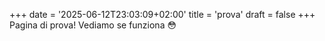 +++
date = '2025-06-12T23:03:09+02:00'
title = 'prova'
draft = false
+++
Pagina di prova! Vediamo se funziona 😳
